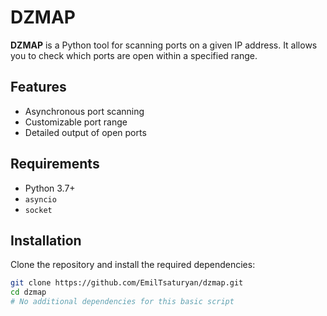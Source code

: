 # DZMAP

**DZMAP** is a Python tool for scanning ports on a given IP address. It allows you to check which ports are open within a specified range.

## Features

- Asynchronous port scanning
- Customizable port range
- Detailed output of open ports

## Requirements

- Python 3.7+
- `asyncio`
- `socket`

## Installation

Clone the repository and install the required dependencies:

```bash
git clone https://github.com/EmilTsaturyan/dzmap.git
cd dzmap
# No additional dependencies for this basic script
